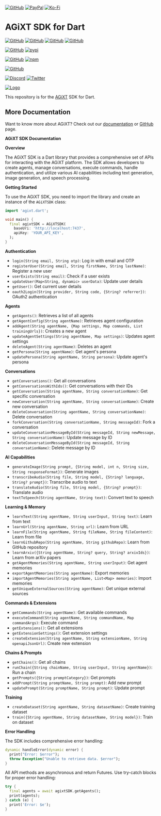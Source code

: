 [![GitHub](https://img.shields.io/badge/GitHub-Sponsor%20Josh%20XT-blue?logo=github&style=plastic)](https://github.com/sponsors/Josh-XT) [![PayPal](https://img.shields.io/badge/PayPal-Sponsor%20Josh%20XT-blue.svg?logo=paypal&style=plastic)](https://paypal.me/joshxt) [![Ko-Fi](https://img.shields.io/badge/Kofi-Sponsor%20Josh%20XT-blue.svg?logo=kofi&style=plastic)](https://ko-fi.com/joshxt)

# AGiXT SDK for Dart

[![GitHub](https://img.shields.io/badge/GitHub-AGiXT%20Core-blue?logo=github&style=plastic)](https://github.com/Josh-XT/AGiXT) [![GitHub](https://img.shields.io/badge/GitHub-AGiXT%20Hub-blue?logo=github&style=plastic)](https://github.com/AGiXT/hub) [![GitHub](https://img.shields.io/badge/GitHub-AGiXT%20NextJS%20Web%20UI-blue?logo=github&style=plastic)](https://github.com/AGiXT/nextjs) [![GitHub](https://img.shields.io/badge/GitHub-AGiXT%20Streamlit%20Web%20UI-blue?logo=github&style=plastic)](https://github.com/AGiXT/streamlit)

[![GitHub](https://img.shields.io/badge/GitHub-AGiXT%20Python%20SDK-blue?logo=github&style=plastic)](https://github.com/AGiXT/python-sdk) [![pypi](https://img.shields.io/badge/pypi-AGiXT%20Python%20SDK-blue?logo=pypi&style=plastic)](https://pypi.org/project/agixtsdk/)

[![GitHub](https://img.shields.io/badge/GitHub-AGiXT%20TypeScript%20SDK-blue?logo=github&style=plastic)](https://github.com/AGiXT/typescript-sdk) [![npm](https://img.shields.io/badge/npm-AGiXT%20TypeScript%20SDK-blue?logo=npm&style=plastic)](https://www.npmjs.com/package/agixt)

[![GitHub](https://img.shields.io/badge/GitHub-AGiXT%20Dart%20SDK-blue?logo=github&style=plastic)](https://github.com/AGiXT/dart-sdk)

[![Discord](https://img.shields.io/discord/1097720481970397356?label=Discord&logo=discord&logoColor=white&style=plastic&color=5865f2)](https://discord.gg/d3TkHRZcjD)
[![Twitter](https://img.shields.io/badge/Twitter-Follow_@Josh_XT-blue?logo=twitter&style=plastic)](https://twitter.com/Josh_XT) 

[![Logo](https://josh-xt.github.io/AGiXT/images/AGiXT-gradient-flat.svg)](https://josh-xt.github.io/AGiXT/)

This repository is for the [AGiXT](https://github.com/Josh-XT/AGiXT) SDK for Dart.

## More Documentation
Want to know more about AGiXT? Check out our [documentation](https://josh-xt.github.io/AGiXT/) or [GitHub](https://github.com/Josh-XT/AGiXT) page.

**AGiXT SDK Documentation**

**Overview**

The AGiXT SDK is a Dart library that provides a comprehensive set of APIs for interacting with the AGiXT platform. The SDK allows developers to create agents, manage conversations, execute commands, handle authentication, and utilize various AI capabilities including text generation, image generation, and speech processing.

**Getting Started**

To use the AGiXT SDK, you need to import the library and create an instance of the `AGiXTSDK` class:
```dart
import 'agixt.dart';

void main() {
  final agixtSDK = AGiXTSDK(
    baseUri: 'http://localhost:7437',
    apiKey: 'YOUR_API_KEY',
  );
}
```

**Authentication**

* `login(String email, String otp)`: Log in with email and OTP
* `registerUser(String email, String firstName, String lastName)`: Register a new user
* `userExists(String email)`: Check if a user exists
* `updateUser(Map<String, dynamic> userData)`: Update user details
* `getUser()`: Get current user details
* `oauth2Login(String provider, String code, {String? referrer})`: OAuth2 authentication

**Agents**

* `getAgents()`: Retrieves a list of all agents
* `getAgentConfig(String agentName)`: Retrieves agent configuration
* `addAgent(String agentName, {Map settings, Map commands, List trainingUrls})`: Creates a new agent
* `updateAgentSettings(String agentName, Map settings)`: Updates agent settings
* `deleteAgent(String agentName)`: Deletes an agent
* `getPersona(String agentName)`: Get agent's persona
* `updatePersona(String agentName, String persona)`: Update agent's persona

**Conversations**

* `getConversations()`: Get all conversations
* `getConversationsWithIds()`: Get conversations with their IDs
* `getConversation(String agentName, String conversationName)`: Get specific conversation
* `newConversation(String agentName, String conversationName)`: Create new conversation
* `deleteConversation(String agentName, String conversationName)`: Delete conversation
* `forkConversation(String conversationName, String messageId)`: Fork a conversation
* `updateConversationMessageById(String messageId, String newMessage, String conversationName)`: Update message by ID
* `deleteConversationMessageById(String messageId, String conversationName)`: Delete message by ID

**AI Capabilities**

* `generateImage(String prompt, {String model, int n, String size, String responseFormat})`: Generate images
* `transcribeAudio(String file, String model, {String? language, String? prompt})`: Transcribe audio to text
* `translateAudio(String file, String model, {String? prompt})`: Translate audio
* `textToSpeech(String agentName, String text)`: Convert text to speech

**Learning & Memory**

* `learnText(String agentName, String userInput, String text)`: Learn from text
* `learnUrl(String agentName, String url)`: Learn from URL
* `learnFile(String agentName, String fileName, String fileContent)`: Learn from file
* `learnGithubRepo(String agentName, String githubRepo)`: Learn from GitHub repository
* `learnArxiv({String agentName, String? query, String? arxivIds})`: Learn from arXiv papers
* `getAgentMemories(String agentName, String userInput)`: Get agent memories
* `exportAgentMemories(String agentName)`: Export memories
* `importAgentMemories(String agentName, List<Map> memories)`: Import memories
* `getUniqueExternalSources(String agentName)`: Get unique external sources

**Commands & Extensions**

* `getCommands(String agentName)`: Get available commands
* `executeCommand(String agentName, String commandName, Map commandArgs)`: Execute command
* `getExtensions()`: Get all extensions
* `getExtensionSettings()`: Get extension settings
* `createExtension(String agentName, String extensionName, String openapiJsonUrl)`: Create new extension

**Chains & Prompts**

* `getChains()`: Get all chains
* `runChain({String chainName, String userInput, String agentName})`: Run a chain
* `getPrompts({String promptCategory})`: Get prompts
* `addPrompt(String promptName, String prompt)`: Add new prompt
* `updatePrompt(String promptName, String prompt)`: Update prompt

**Training**

* `createDataset(String agentName, String datasetName)`: Create training dataset
* `train({String agentName, String datasetName, String model})`: Train on dataset

**Error Handling**

The SDK includes comprehensive error handling:
```dart
dynamic handleError(dynamic error) {
  print("Error: $error");
  throw Exception("Unable to retrieve data. $error");
}
```

All API methods are asynchronous and return Futures. Use try-catch blocks for proper error handling:
```dart
try {
  final agents = await agixtSDK.getAgents();
  print(agents);
} catch (e) {
  print('Error: $e');
}
